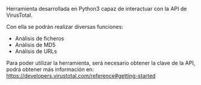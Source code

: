 Herramienta desarrollada en Python3 capaz de interactuar con la API de VirusTotal.

Con ella se podrán realizar diversas funciones:
- Análisis de ficheros
- Análisis de MD5
- Análisis de URLs

Para poder utilizar la herramienta, será necesario obtener la clave de la API, podrá obtener más información en:
https://developers.virustotal.com/reference#getting-started
